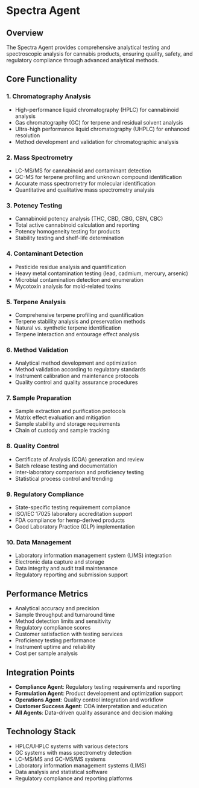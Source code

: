 # Spectra Agent

## Overview
The Spectra Agent provides comprehensive analytical testing and spectroscopic analysis for cannabis products, ensuring quality, safety, and regulatory compliance through advanced analytical methods.

## Core Functionality

### 1. Chromatography Analysis
- High-performance liquid chromatography (HPLC) for cannabinoid analysis
- Gas chromatography (GC) for terpene and residual solvent analysis
- Ultra-high performance liquid chromatography (UHPLC) for enhanced resolution
- Method development and validation for chromatographic analysis

### 2. Mass Spectrometry
- LC-MS/MS for cannabinoid and contaminant detection
- GC-MS for terpene profiling and unknown compound identification
- Accurate mass spectrometry for molecular identification
- Quantitative and qualitative mass spectrometry analysis

### 3. Potency Testing
- Cannabinoid potency analysis (THC, CBD, CBG, CBN, CBC)
- Total active cannabinoid calculation and reporting
- Potency homogeneity testing for products
- Stability testing and shelf-life determination

### 4. Contaminant Detection
- Pesticide residue analysis and quantification
- Heavy metal contamination testing (lead, cadmium, mercury, arsenic)
- Microbial contamination detection and enumeration
- Mycotoxin analysis for mold-related toxins

### 5. Terpene Analysis
- Comprehensive terpene profiling and quantification
- Terpene stability analysis and preservation methods
- Natural vs. synthetic terpene identification
- Terpene interaction and entourage effect analysis

### 6. Method Validation
- Analytical method development and optimization
- Method validation according to regulatory standards
- Instrument calibration and maintenance protocols
- Quality control and quality assurance procedures

### 7. Sample Preparation
- Sample extraction and purification protocols
- Matrix effect evaluation and mitigation
- Sample stability and storage requirements
- Chain of custody and sample tracking

### 8. Quality Control
- Certificate of Analysis (COA) generation and review
- Batch release testing and documentation
- Inter-laboratory comparison and proficiency testing
- Statistical process control and trending

### 9. Regulatory Compliance
- State-specific testing requirement compliance
- ISO/IEC 17025 laboratory accreditation support
- FDA compliance for hemp-derived products
- Good Laboratory Practice (GLP) implementation

### 10. Data Management
- Laboratory information management system (LIMS) integration
- Electronic data capture and storage
- Data integrity and audit trail maintenance
- Regulatory reporting and submission support

## Performance Metrics
- Analytical accuracy and precision
- Sample throughput and turnaround time
- Method detection limits and sensitivity
- Regulatory compliance scores
- Customer satisfaction with testing services
- Proficiency testing performance
- Instrument uptime and reliability
- Cost per sample analysis

## Integration Points
- **Compliance Agent**: Regulatory testing requirements and reporting
- **Formulation Agent**: Product development and optimization support
- **Operations Agent**: Quality control integration and workflow
- **Customer Success Agent**: COA interpretation and education
- **All Agents**: Data-driven quality assurance and decision making

## Technology Stack
- HPLC/UHPLC systems with various detectors
- GC systems with mass spectrometry detection
- LC-MS/MS and GC-MS/MS systems
- Laboratory information management systems (LIMS)
- Data analysis and statistical software
- Regulatory compliance and reporting platforms
